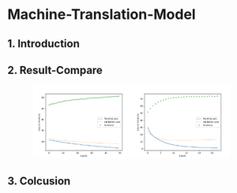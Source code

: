# Machine-Translation-Model

## 1. Introduction

## 2. Result-Compare
<center class="half">
    <img src="https://github.com/Make0930/Machine-Translation-Model/blob/main/IMG/Model%20%20without%20attention.png" width="200"/><img src="https://github.com/Make0930/Machine-Translation-Model/blob/main/IMG/Model%20%20with%20attention.png" width="200"/>
</center>

## 3. Colcusion
